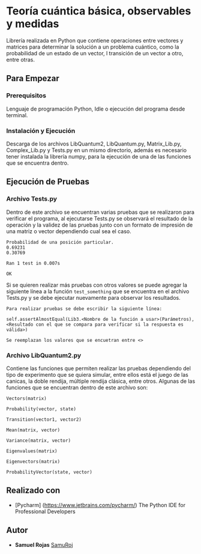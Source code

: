 # Teoría cuántica básica, observables y medidas

Librería realizada en Python que contiene operaciones entre vectores y matrices para determinar la solución a un problema cuántico, como la probabilidad de un estado de un vector, l transición de un vector a otro, entre otras.

## Para Empezar

### Prerequisitos

Lenguaje de programación Python, Idle o ejecución del programa desde terminal.

### Instalación y Ejecución

Descarga de los archivos LibQuantum2, LibQuantum.py, Matrix_Lib.py, Complex_Lib.py y Tests.py en un mismo directorio, además es necesario tener instalada la librería numpy, para la ejecución de una de las funciones que se encuentra dentro.

## Ejecución de Pruebas

### Archivo Tests.py

Dentro de este archivo se encuentran varias pruebas que se realizaron para verificar el programa, al ejecutarse Tests.py se observará el resultado de la operación y la validez de las pruebas junto con un formato de impresión de una matriz o vector dependiendo cual sea el caso.

```
Probabilidad de una posición particular.
0.69231
0.30769

Ran 1 test in 0.007s

OK
```

Si se quieren realizar más pruebas con otros valores se puede agregar la siguiente línea a la función `test_something` que se encuentra en el archivo Tests.py y se debe ejecutar nuevamente para observar los resultados.

```
Para realizar pruebas se debe escribir la siguiente línea:

self.assertAlmostEqual(Lib3.<Nombre de la función a usar>(Parámetros), <Resultado con el que se compara para verificar si la respuesta es válida>)

Se reemplazan los valores que se encuetran entre <>
```

### Archivo LibQuantum2.py

Contiene las funciones que permiten realizar las pruebas dependiendo del tipo de experimento que se quiera simular, entre ellos está el juego de las canicas, la doble rendija, múltiple rendija clásica, entre otros. Algunas de las funciones que se encuentran dentro de este archivo son:

```
Vectors(matrix)                    

Probability(vector, state)     

Transition(vector1, vector2)    

Mean(matrix, vector)   

Variance(matrix, vector)   

Eigenvalues(matrix)           

Eigenvectors(matrix)

ProbabilityVector(state, vector)
```

## Realizado con

* [Pycharm] (https://www.jetbrains.com/pycharm/) The Python IDE for Professional Developers

## Autor

* **Samuel Rojas** [SamuRoj](https://github.com/SamuRoj)